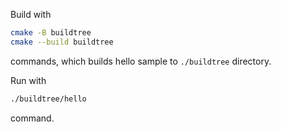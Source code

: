 Build with

```bash
cmake -B buildtree
cmake --build buildtree
```

commands, which builds hello sample to `./buildtree` directory. 

Run with

```bash
./buildtree/hello
```

command.
